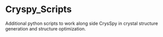 # Cryspy_Scripts
Additional python scripts to work along side CrysSpy in crystal structure generation and structure optimization. 
